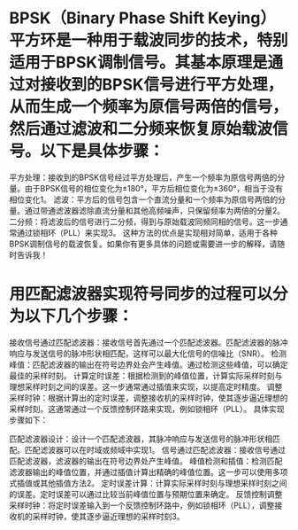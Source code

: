 # BPSK（Binary Phase Shift Keying）平方环是一种用于载波同步的技术，特别适用于BPSK调制信号。其基本原理是通过对接收到的BPSK信号进行平方处理，从而生成一个频率为原信号两倍的信号，然后通过滤波和二分频来恢复原始载波信号。以下是具体步骤：

平方处理：接收到的BPSK信号经过平方处理后，产生一个频率为原信号两倍的分量。由于BPSK信号的相位变化为±180°，平方后相位变化为±360°，相当于没有相位变化1。
滤波：平方后的信号包含一个直流分量和一个频率为原信号两倍的分量。通过带通滤波器滤除直流分量和其他高频噪声，只保留频率为两倍的分量2。
二分频：将滤波后的信号进行二分频，得到与原始载波同频同相的信号。这一步通常通过锁相环（PLL）来实现3。
这种方法的优点是实现相对简单，适用于各种BPSK调制信号的载波恢复。如果你有更多具体的问题或需要进一步的解释，请随时告诉我！


# 用匹配滤波器实现符号同步的过程可以分为以下几个步骤：

接收信号通过匹配滤波器：接收信号首先通过一个匹配滤波器。匹配滤波器的脉冲响应与发送信号的脉冲形状相匹配，这样可以最大化信号的信噪比（SNR）。
检测峰值：匹配滤波器的输出在符号边界处会产生峰值。通过检测这些峰值，可以确定最佳的采样时刻。
计算定时误差：根据检测到的峰值位置，计算实际采样时刻与理想采样时刻之间的误差。这一步通常通过插值来实现，以提高定时精度。
调整采样时钟：根据计算出的定时误差，调整接收机的采样时钟，使其逐步逼近理想的采样时刻。这通常通过一个反馈控制环路来实现，例如锁相环（PLL）。
具体实现步骤如下：

匹配滤波器设计：设计一个匹配滤波器，其脉冲响应与发送信号的脉冲形状相匹配。匹配滤波器可以在时域或频域中实现1。
信号通过匹配滤波器：接收信号通过匹配滤波器，滤波器的输出在符号边界处产生峰值。
峰值检测和插值：检测匹配滤波器输出的峰值位置，并通过插值计算出精确的峰值位置。这一步可以使用多项式插值或其他插值方法2。
定时误差计算：计算实际采样时刻与理想采样时刻之间的误差。定时误差可以通过比较当前峰值位置与预期位置来确定。
反馈控制调整采样时钟：将定时误差输入到一个反馈控制环路中，例如锁相环（PLL），调整接收机的采样时钟，使其逐步逼近理想的采样时刻3。
